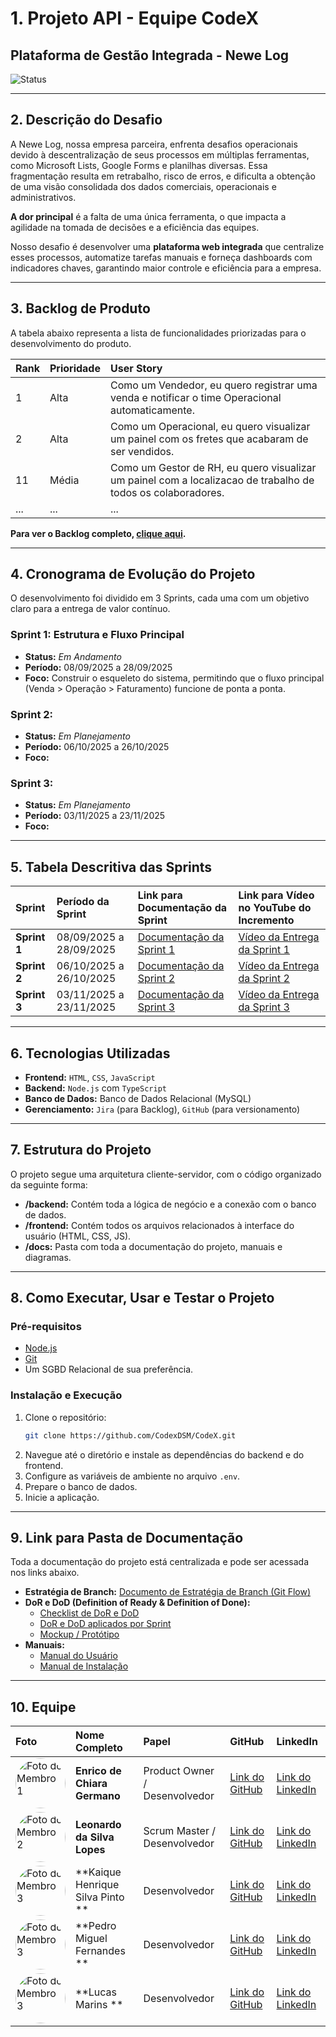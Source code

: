 # 1. Projeto API - Equipe CodeX

## Plataforma de Gestão Integrada - Newe Log

![Status](https://img.shields.io/badge/status-em--desenvolvimento-yellow)

-----

## 2\. Descrição do Desafio 

A Newe Log, nossa empresa parceira, enfrenta desafios operacionais devido à descentralização de seus processos em múltiplas ferramentas, como Microsoft Lists, Google Forms e planilhas diversas. Essa fragmentação resulta em retrabalho, risco de erros, e dificulta a obtenção de uma visão consolidada dos dados comerciais, operacionais e administrativos.

**A dor principal** é a falta de uma única ferramenta, o que impacta a agilidade na tomada de decisões e a eficiência das equipes.

Nosso desafio é desenvolver uma **plataforma web integrada** que centralize esses processos, automatize tarefas manuais e forneça dashboards com indicadores chaves, garantindo maior controle e eficiência para a empresa.

-----

## 3\. Backlog de Produto

A tabela abaixo representa a lista de funcionalidades priorizadas para o desenvolvimento do produto.

| Rank | Prioridade | User Story |
| :--- | :--- | :--- |
| 1 | Alta | Como um Vendedor, eu quero registrar uma venda e notificar o time Operacional automaticamente. |
| 2 | Alta | Como um Operacional, eu quero visualizar um painel com os fretes que acabaram de ser vendidos. |
| 11 | Média | Como um Gestor de RH, eu quero visualizar um painel com a localizacao de trabalho de todos os colaboradores. |
| ... | ... | ... |

**Para ver o Backlog completo, [clique aqui](./docs/ProductBacklog_CodeX_API2DSM.pdf).**

-----

## 4\. Cronograma de Evolução do Projeto

O desenvolvimento foi dividido em 3 Sprints, cada uma com um objetivo claro para a entrega de valor contínuo.

### **Sprint 1: Estrutura e Fluxo Principal**

  * **Status:** *Em Andamento*
  * **Período:** 08/09/2025 a 28/09/2025
  * **Foco:** Construir o esqueleto do sistema, permitindo que o fluxo principal (Venda \> Operação \> Faturamento) funcione de ponta a ponta.

### **Sprint 2:  <br>**

  * **Status:** *Em Planejamento*
  * **Período:** 06/10/2025 a 26/10/2025
  * **Foco:** 

### **Sprint 3: <br>**

  * **Status:** *Em Planejamento*
  * **Período:** 03/11/2025 a 23/11/2025
  * **Foco:** 

-----

## 5\. Tabela Descritiva das Sprints

| Sprint | Período da Sprint | Link para Documentação da Sprint | Link para Vídeo no YouTube do Incremento |
| :--- | :--- | :--- | :--- |
| **Sprint 1** | 08/09/2025 a 28/09/2025 | [Documentação da Sprint 1](./docs/Sprint_1_Backlog.pdf) | [Vídeo da Entrega da Sprint 1]() |
| **Sprint 2** | 06/10/2025 a 26/10/2025 | [Documentação da Sprint 2]() | [Vídeo da Entrega da Sprint 2]() |
| **Sprint 3** | 03/11/2025 a 23/11/2025 | [Documentação da Sprint 3]() | [Vídeo da Entrega da Sprint 3]() |

-----

## 6\. Tecnologias Utilizadas

  * **Frontend:** `HTML`, `CSS`, `JavaScript`
  * **Backend:** `Node.js` com `TypeScript`
  * **Banco de Dados:** Banco de Dados Relacional (MySQL)
  * **Gerenciamento:** `Jira` (para Backlog), `GitHub` (para versionamento)

-----

## 7\. Estrutura do Projeto

O projeto segue uma arquitetura cliente-servidor, com o código organizado da seguinte forma:

  - **/backend:** Contém toda a lógica de negócio e a conexão com o banco de dados.
  - **/frontend:** Contém todos os arquivos relacionados à interface do usuário (HTML, CSS, JS).
  - **/docs:** Pasta com toda a documentação do projeto, manuais e diagramas.

-----

## 8\. Como Executar, Usar e Testar o Projeto

### Pré-requisitos

  * [Node.js](https://nodejs.org/en/)
  * [Git](https://git-scm.com)
  * Um SGBD Relacional de sua preferência.

### Instalação e Execução

1.  Clone o repositório:
    ```sh
    git clone https://github.com/CodexDSM/CodeX.git
    ```
2.  Navegue até o diretório e instale as dependências do backend e do frontend.
3.  Configure as variáveis de ambiente no arquivo `.env`.
4.  Prepare o banco de dados.
5.  Inicie a aplicação.

-----

## 9\. Link para Pasta de Documentação

Toda a documentação do projeto está centralizada e pode ser acessada nos links abaixo.

  * **Estratégia de Branch:** [Documento de Estratégia de Branch (Git Flow)]()
  * **DoR e DoD (Definition of Ready & Definition of Done):**
      * [Checklist de DoR e DoD](./docs/U.S_Cenários_R.N._DoR.pptx)
      * [DoR e DoD aplicados por Sprint]()
      * [Mockup / Protótipo](https://www.figma.com/proto/XwOWDv5ccjUUGrWecSSVFv/CodeX?node-id=10-634&p=f&t=wtTYc0qTYeluLbyq-1&scaling=scale-down&content-scaling=fixed&page-id=0%3A1&starting-point-node-id=10%3A634&show-proto-sidebar=1)
  * **Manuais:**
      * [Manual do Usuário]()
      * [Manual de Instalação]()

-----

## 10\. Equipe

| Foto | Nome Completo | Papel | GitHub | LinkedIn |
| :--- | :--- | :--- | :--- | :--- |
| <img src="URL_DA_SUA_FOTO" width="80" height="80" alt="Foto do Membro 1" style="border-radius:50%;"> |**Enrico de Chiara Germano** | Product Owner / Desenvolvedor | [Link do GitHub](https://github.com/EnricoGermano) | [Link do LinkedIn]() |
| <img src="URL_DA_SUA_FOTO" width="80" height="80" alt="Foto do Membro 2" style="border-radius:50%;"> | **Leonardo da Silva Lopes** | Scrum Master / Desenvolvedor | [Link do GitHub](https://github.com/leodaslb) | [Link do LinkedIn]() |
| <img src="URL_DA_SUA_FOTO" width="80" height="80" alt="Foto do Membro 3" style="border-radius:50%;"> | **Kaique Henrique Silva Pinto ** | Desenvolvedor | [Link do GitHub]() | [Link do LinkedIn]() |
| <img src="URL_DA_SUA_FOTO" width="80" height="80" alt="Foto do Membro 3" style="border-radius:50%;"> | **Pedro Miguel Fernandes ** | Desenvolvedor | [Link do GitHub]() | [Link do LinkedIn]() |
| <img src="URL_DA_SUA_FOTO" width="80" height="80" alt="Foto do Membro 3" style="border-radius:50%;"> | **Lucas Marins ** | Desenvolvedor | [Link do GitHub]() | [Link do LinkedIn]() |
